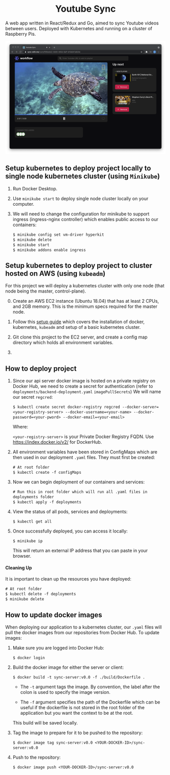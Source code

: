 # <h1 style="text-align: center"> Youtube Sync</h1>
A web app written in React/Redux and Go, aimed to sync Youtube videos between users. Deployed with Kubernetes and running on a cluster of Raspberry Pis.

![](./images/splash.png)

## Setup kubernetes to deploy project locally to single node kubernetes cluster (using `Minikube`)

1. Run Docker Desktop.
2. Use `minikube start` to deploy single node cluster locally on your computer.
3. We will need to change the configuration for minikube to support ingress (ingress-nginx controller) which enables public access to our containers:

    ```
    $ minikube config set vm-driver hyperkit
    $ minikube delete
    $ minikube start
    $ minikube addons enable ingress
    ```

## Setup kubernetes to deploy project to cluster hosted on AWS (using `kubeadm`)

For this project we will deploy a kubernetes cluster with only one node (that node being the master, control-plane).

0. Create an AWS EC2 instance (Ubuntu 18.04) that has at least 2 CPUs, and 2GB memory. This is the minimum specs required for the master node.

1. Follow this [setup guide](https://www.howtoforge.com/setup-a-kubernetes-cluster-on-aws-ec2-instance-ubuntu-using-kubeadm/) which covers the installation of docker, kubernetes, `kubeadm` and setup of a basic kubernetes cluster.

2. Git clone this project to the EC2 server, and create a config map directory which holds all environment variables.

3. 

## How to deploy project 
1. Since our api server docker image is hosted on a private registry on Docker Hub, we need to create a secret for authentication (refer to `deployments/backend-deployment.yaml` `imagePullSecrets`) We will name our secret `regcred`:

    ```
    $ kubectl create secret docker-registry regcred --docker-server=<your-registry-server> --docker-username=<your-name> --docker-password=<your-pword> --docker-email=<your-email>
    ```
    
    Where:
    
    `<your-registry-server>` is your Private Docker Registry FQDN. Use https://index.docker.io/v2/ for DockerHub.
    
2. All environment variables have been stored in ConfigMaps which are then used in our deployment `.yaml` files. They must first be created:

    ```
    # At root folder
    $ kubectl create -f configMaps
    ```

3. Now we can begin deployment of our containers and services:

    ```
    # Run this in root folder which will run all .yaml files in deployments folder
    $ kubectl apply -f deployments
    ```

4. View the status of all pods, services and deployments:
    
    ```
    $ kubectl get all
    ```

5. Once successfully deployed, you can access it locally:
    
    ```
    $ minikube ip
    ```
    This will return an external IP address that you can paste in your browser.

#### Cleaning Up

It is important to clean up the resources you have deployed:
```
# At root folder
$ kubectl delete -f deployments
$ minikube delete
``` 

## How to update docker images

When deploying our application to a kubernetes cluster, our `.yaml` files will pull the docker images from our repositories from Docker Hub. To update images:
1. Make sure you are logged into Docker Hub:

    ```
    $ docker login
    ```
2. Build the docker image for either the server or client:

    ```
    $ docker build -t sync-server:v0.0 -f ./build/Dockerfile .
    ```

    - The `-t` argument tags the image. By convention, the label after the colon is used to specify the image version.

    - The `-f` argument specifies the path of the Dockerfile which can be useful if the dockerfile is not stored in the root folder of the application but you want the context to be at the root.

    This build will be saved locally.

3. Tag the image to prepare for it to be pushed to the repository:

    ```
    $ docker image tag sync-server:v0.0 <YOUR-DOCKER-ID>/sync-server:v0.0
    ```
4. Push to the repository:
    
    ```
    $ docker image push <YOUR-DOCKER-ID>/sync-server:v0.0
    ```
